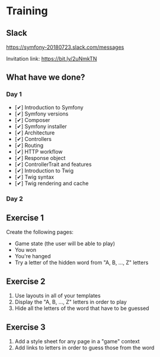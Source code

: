 Training
========

Slack
-----
https://symfony-20180723.slack.com/messages

Invitation link: https://bit.ly/2uNmkTN

What have we done?
------------------

### Day 1
- [✔] Introduction to Symfony
- [✔] Symfony versions
- [✔] Composer
- [✔] Symfony installer
- [✔] Architecture
- [✔] Controllers
- [✔] Routing
- [✔] HTTP workflow
- [✔] Response object
- [✔] ControllerTrait and features
- [✔] Introduction to Twig
- [✔] Twig syntax
- [✔] Twig rendering and cache

### Day 2


Exercise 1
----------

Create the following pages:
* Game state (the user will be able to play)
* You won
* You're hanged
* Try a letter of the hidden word from "A, B, …, Z" letters


Exercise 2
----------

1. Use layouts in all of your templates
2. Display the "A, B, …, Z" letters in order to play
3. Hide all the letters of the word that have to be guessed

Exercise 3
----------

1. Add a style sheet for any page in a "game" context
2. Add links to letters in order to guess those from the word
